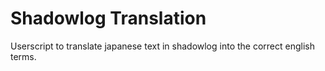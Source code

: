 # Shadowlog Translation
Userscript to translate japanese text in shadowlog into the correct english terms.
